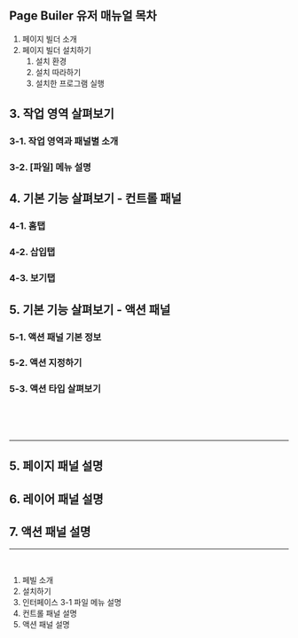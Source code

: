 ## Page Builer 유저 매뉴얼 목차

1. 페이지 빌더 소개
2. 페이지 빌더 설치하기
    1. 설치 환경
    1. 설치 따라하기
    1. 설치한 프로그램 실행

## 3. 작업 영역 살펴보기

### 3-1. 작업 영역과 패널별 소개
### 3-2. [파일] 메뉴 설명

## 4. 기본 기능 살펴보기 - 컨트롤 패널

  ### 4-1. 홈탭 
  ### 4-2. 삽입탭 
  ### 4-3. 보기탭

## 5. 기본 기능 살펴보기 - 액션 패널

  ### 5-1. 액션 패널 기본 정보
  ### 5-2. 액션 지정하기
  ### 5-3. 액션 타입 살펴보기

<br>
<br>
<br>

------------------------------

## 5. 페이지 패널 설명
## 6. 레이어 패널 설명
## 7. 액션 패널 설명 




---------------------------------------

<br>

1. 페빌 소개
2. 설치하기
3. 인터페이스
3-1 파일 메뉴 설명
4. 컨트롤 패널 설명
5. 액션 패널 설명 
